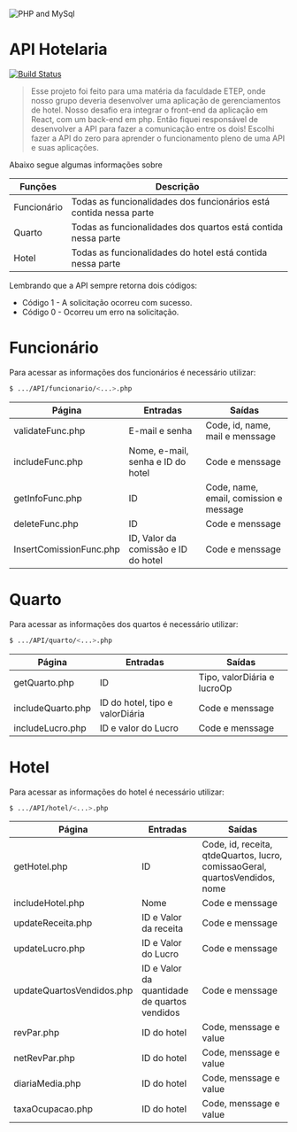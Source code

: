 ![PHP and MySql](https://kroton.vteximg.com.br/arquivos/ids/156096-500-326/image-b041dffabd7b4dd5a3bda8c9a5cf5377.jpg?v=636003860955930000)
# API Hotelaria

[![Build Status](https://travis-ci.org/joemccann/dillinger.svg?branch=master)](https://travis-ci.org/joemccann/dillinger)

>Esse projeto foi feito para uma matéria da faculdade ETEP, onde nosso grupo deveria desenvolver uma aplicação de gerenciamentos de hotel. Nosso desafio era integrar o front-end da aplicação em React, com um back-end em php. Então fiquei responsável de desenvolver a API para fazer a comunicação entre os dois! Escolhi fazer a API do zero para aprender o funcionamento pleno de uma API e suas aplicações.

Abaixo segue algumas informações sobre

| Funções | Descrição |
| ------ | ------ |
| Funcionário | Todas as funcionalidades dos funcionários está contida nessa parte |
| Quarto | Todas as funcionalidades dos quartos está contida nessa parte |
| Hotel | Todas as funcionalidades do hotel está contida nessa parte |


Lembrando que a API sempre retorna dois códigos:
- Código 1 - A solicitação ocorreu com sucesso.
- Código 0 - Ocorreu um erro na solicitação.



# Funcionário
Para acessar as informações dos funcionários é necessário utilizar:

```sh
$ .../API/funcionario/<...>.php
```

| Página | Entradas | Saídas |
| ------ | ------ | ------ |
| validateFunc.php | E-mail e senha | Code, id, name, mail e  menssage |
| includeFunc.php | Nome, e-mail, senha e ID do hotel | Code e menssage |
| getInfoFunc.php | ID | Code, name, email, comission e message |
| deleteFunc.php | ID | Code e menssage |
| InsertComissionFunc.php | ID, Valor da comissão e ID do hotel | Code e menssage |

# Quarto
Para acessar as informações dos quartos é necessário utilizar:
```sh
$ .../API/quarto/<...>.php
```

| Página | Entradas | Saídas |
| ------ | ------ | ------ |
| getQuarto.php | ID | Tipo, valorDiária e lucroOp |
| includeQuarto.php | ID do hotel, tipo e valorDiária | Code e menssage |
| includeLucro.php | ID e valor do Lucro | Code e menssage |

# Hotel
Para acessar as informações do hotel é necessário utilizar:
```sh
$ .../API/hotel/<...>.php
```

| Página | Entradas | Saídas |
| ------ | ------ | ------ |
| getHotel.php | ID | Code, id, receita, qtdeQuartos, lucro, comissaoGeral, quartosVendidos, nome |
| includeHotel.php | Nome | Code e menssage |
| updateReceita.php | ID e Valor da receita | Code e menssage |
| updateLucro.php | ID e Valor do Lucro | Code e menssage |
| updateQuartosVendidos.php | ID e Valor da quantidade de quartos vendidos | Code e menssage |
| revPar.php | ID do hotel | Code, menssage e value |
| netRevPar.php | ID do hotel | Code, menssage e value |
| diariaMedia.php | ID do hotel | Code, menssage e value |
| taxaOcupacao.php | ID do hotel | Code, menssage e value |
